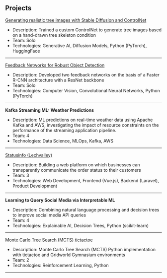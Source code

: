 ## Projects

[Generating realistic tree images with Stable Diffusion and ControlNet](github.com/LinoLerch/ControlNet-Trees) <!--| Start Date - End Date -->
* Description: Trained a custom ControlNet to generate tree images based on a hand-drawn tree skeleton condition
* Team: Solo
* Technologies: Generative AI, Diffusion Models, Python (PyTorch), HuggingFace

---
[Feedback Networks for Robust Object Detection](https://github.com/LinoLerch/MMdetectionRobustness) <!--| Start Date - End Date -->
* Description: Developed two feedback networks on the basis of a Faster R-CNN architecture with a ResNet backbone
* Team: Solo
* Technologies: Computer Vision, Convolutional Neural Networks, Python (PyTorch)

---
**Kafka Streaming ML: Weather Predictions** 
* Description: ML predictions on real-time weather data using Apache Kafka and AWS, investigating the impact of resource constraints on the performance of the streaming application pipeline.
* Team: 4
* Technologies: Data Science, MLOps, Kafka, AWS

---
[Statusinfo (Lechvalley)](https://statusinfo.online/) <!--| Start Date - End Date -->
* Description: Building a web platform on which businesses can transparently communicate the order status to their customers
* Team: 3
* Technologies: Web Development, Frontend (Vue.js), Backend (Laravel), Product Development

---
**Learning to Query Social Media via Interpretable ML** <!--| Start Date - End Date -->
* Description: Combining natural language processing and decision trees to improve social media API queries
* Team: 4
* Technologies: Explainable AI, Decision Trees, Python (scikit-learn)

---

[Monte Carlo Tree Search (MCTS) tictactoe](https://github.com/LinoLerch/MCTS_tictactoe) <!--| Start Date - End Date -->
* Description: Monte Carlo Tree Search (MCTS) Python implementation with tictactoe and Gridworld Gymnasium environments
* Team: 2
* Technologies: Reinforcement Learning, Python

---


<!--
**LinoLerch/LinoLerch** is a ✨ _special_ ✨ repository because its `README.md` (this file) appears on your GitHub profile.

Here are some ideas to get you started:

- 🔭 I’m currently working on ...
- 🌱 I’m currently learning ...
- 👯 I’m looking to collaborate on ...
- 🤔 I’m looking for help with ...
- 💬 Ask me about ...
- 📫 How to reach me: ...
- 😄 Pronouns: ...
- ⚡ Fun fact: ...
-->
